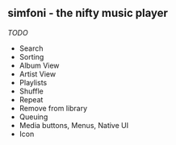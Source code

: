## simfoni - the nifty music player

_TODO_
- Search
- Sorting
- Album View
- Artist View
- Playlists
- Shuffle
- Repeat
- Remove from library
- Queuing
- Media buttons, Menus, Native UI
- Icon
